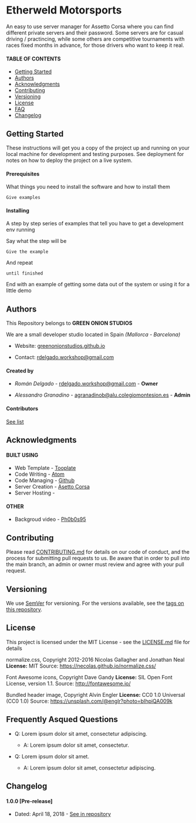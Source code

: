
# Etherweld Motorsports
An easy to use server manager for Assetto Corsa where you can find different private servers and their password.
Some servers are for casual driving / practincing, while some others are competitive tournaments with races fixed months in advance, for those drivers who want to keep it real.

#### TABLE OF CONTENTS

* [Getting Started](#1)
* [Authors](#2)
* [Acknowledgments](#3)
* [Contributing](#4)
* [Versioning](#5)
* [License](#6)
* [FAQ](#7)
* [Changelog](#8)

<a name="1"></a>
## Getting Started
These instructions will get you a copy of the project up and running on your local machine for development and testing purposes. See deployment for notes on how to deploy the project on a live system.

#### Prerequisites

What things you need to install the software and how to install them

```
Give examples
```

#### Installing

A step by step series of examples that tell you have to get a development env running

Say what the step will be

```
Give the example
```

And repeat

```
until finished
```

End with an example of getting some data out of the system or using it for a little demo


<a name="2"></a>
## Authors

This Repository belongs to **GREEN ONION STUDIOS**

We are a small developer studio located in Spain *(Mallorca - Barcelona)*

* Website: [greenonionstudios.github.io](http://greenonionstudios.github.io)

* Contact: rdelgado.workshop@gmail.com

#### Created by
* *Román Delgado* - rdelgado.workshop@gmail.com - **Owner**

* *Alessandro Granadino* - agranadinob@alu.colegiomontesion.es - **Admin**

#### Contributors
[See list](https://github.com/GreenOnionStudios/EtherweldMotorsports/graphs/contributors)


<a name="3"></a>
## Acknowledgments

#### BUILT USING

* Web Template - [Tooplate](http://greenonionstudios.github.io)
* Code Writing - [Atom](https://atom.io/)
* Code Managing - [Github](https://github.com/)
* Server Creation - [Asetto Corsa](http://store.steampowered.com/app/244210/Assetto_Corsa/)
* Server Hosting -  

#### OTHER
* Backgroud video - [Ph0b0s95](https://www.youtube.com/watch?v=rIRBsRuU0Vg)

<a name="4"></a>
## Contributing
Please read [CONTRIBUTING.md](https://gist.github.com/PurpleBooth/b24679402957c63ec426) for details on our code of conduct, and the process for submitting pull requests to us. Be aware that in order to pull into the main branch, an admin or owner must review and agree with your pull request.

<a name="5"></a>
## Versioning
We use [SemVer](http://semver.org/) for versioning. For the versions available, see the [tags on this repository](https://github.com/GreenOnionStudios/EtherweldMotorsports/tags). 

<a name="6"></a>
## License
This project is licensed under the MIT License - see the [LICENSE.md](LICENSE.md) file for details


normalize.css, Copyright 2012-2016 Nicolas Gallagher and Jonathan Neal
**License:** MIT
Source: https://necolas.github.io/normalize.css/

Font Awesome icons, Copyright Dave Gandy
**License:** SIL Open Font License, version 1.1.
Source: http://fontawesome.io/

Bundled header image, Copyright Alvin Engler
**License:** CC0 1.0 Universal (CC0 1.0)
Source: https://unsplash.com/@englr?photo=bIhpiQA009k

<a name="7"></a>
## Frequently Asqued Questions
* Q: Lorem ipsum dolor sit amet, consectetur adipiscing.
  * A: Lorem ipsum dolor sit amet, consectetur.

* Q: Lorem ipsum dolor sit amet.
  * A: Lorem ipsum dolor sit amet, consectetur adipiscing.


<a name="8"></a>
## Changelog

#### 1.0.0 [Pre-release]
* Dated: April 18, 2018 - [See in repository](https://github.com/GreenOnionStudios/EtherweldMotorsports/releases/tag/v1.0.0)



